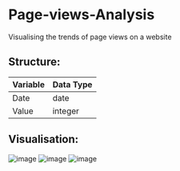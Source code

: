 # Page-views-Analysis
Visualising the trends of page views on a website

## Structure:

| Variable  | Data Type |
|-----------|-----------|
| Date      | date      |
| Value     | integer   |

## Visualisation:

![image](https://github.com/xxchanjotxx/Page-views-Analysis/assets/78687582/9b6f1a62-e5d8-4a3f-b54b-41d2fc7b09b4)
![image](https://github.com/xxchanjotxx/Page-views-Analysis/assets/78687582/e6a36fb7-14cb-4226-b74a-79ad16ed93ae)
![image](https://github.com/xxchanjotxx/Page-views-Analysis/assets/78687582/3243411e-0a9f-4d1a-ad58-4acf27ff8ec5)


